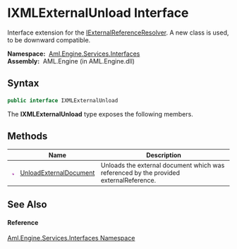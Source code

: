 IXMLExternalUnload Interface
============================
Interface extension for the [IExternalReferenceResolver][1]. A new class is used, to be downward compatible.

  **Namespace:**  [Aml.Engine.Services.Interfaces][2]  
  **Assembly:**  AML.Engine (in AML.Engine.dll)

Syntax
------

```csharp
public interface IXMLExternalUnload
```

The **IXMLExternalUnload** type exposes the following members.


Methods
-------

                 | Name                        | Description                                                                           
---------------- | --------------------------- | ------------------------------------------------------------------------------------- 
![Public method] | [UnloadExternalDocument][3] | Unloads the external document which was referenced by the provided externalReference. 


See Also
--------

#### Reference
[Aml.Engine.Services.Interfaces Namespace][2]  

[1]: ../IExternalReferenceResolver/README.md
[2]: ../README.md
[3]: UnloadExternalDocument.md
[4]: https://www.automationml.org
[5]: ../../icons/logoShade.png
[Public method]: ../../icons/pubmethod.gif "Public method"